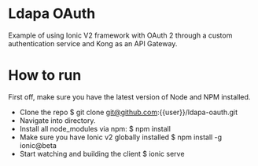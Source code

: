 # Ldapa OAuth
Example of using Ionic V2 framework with OAuth 2 through a custom authentication service and Kong as an API Gateway.

# How to run
First off, make sure you have the latest version of Node and NPM installed.

* Clone the repo $ git clone git@github.com:{{user}}/ldapa-oauth.git
* Navigate into directory.
* Install all node_modules via npm: $ npm install
* Make sure you have Ionic v2 globally installed $ npm install -g ionic@beta
* Start watching and building the client $ ionic serve
